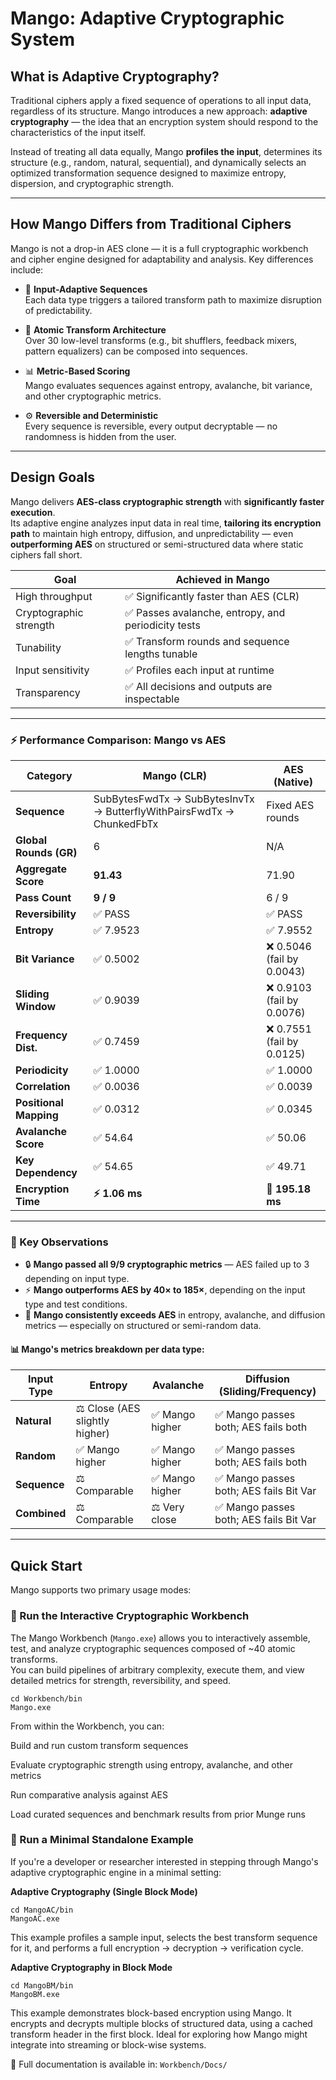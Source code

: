 # Mango: Adaptive Cryptographic System

## What is Adaptive Cryptography?

Traditional ciphers apply a fixed sequence of operations to all input data, regardless of its structure. Mango introduces a new approach: **adaptive cryptography** — the idea that an encryption system should respond to the characteristics of the input itself.

Instead of treating all data equally, Mango **profiles the input**, determines its structure (e.g., random, natural, sequential), and dynamically selects an optimized transformation sequence designed to maximize entropy, dispersion, and cryptographic strength.

---

## How Mango Differs from Traditional Ciphers

Mango is not a drop-in AES clone — it is a full cryptographic workbench and cipher engine designed for adaptability and analysis. Key differences include:

- 🔀 **Input-Adaptive Sequences**  
  Each data type triggers a tailored transform path to maximize disruption of predictability.

- 🔁 **Atomic Transform Architecture**  
  Over 30 low-level transforms (e.g., bit shufflers, feedback mixers, pattern equalizers) can be composed into sequences.

- 📊 **Metric-Based Scoring**  
  Mango evaluates sequences against entropy, avalanche, bit variance, and other cryptographic metrics.

- ⚙️ **Reversible and Deterministic**  
  Every sequence is reversible, every output decryptable — no randomness is hidden from the user.

---

## Design Goals

Mango delivers **AES-class cryptographic strength** with **significantly faster execution**.  
Its adaptive engine analyzes input data in real time, **tailoring its encryption path** to maintain high entropy, diffusion, and unpredictability — even **outperforming AES** on structured or semi-structured data where static ciphers fall short.

| Goal                     | Achieved in Mango                          |
|--------------------------|--------------------------------------------|
| High throughput          | ✅ Significantly faster than AES (CLR)     |
| Cryptographic strength   | ✅ Passes avalanche, entropy, and periodicity tests |
| Tunability               | ✅ Transform rounds and sequence lengths tunable |
| Input sensitivity        | ✅ Profiles each input at runtime           |
| Transparency             | ✅ All decisions and outputs are inspectable |

---

### ⚡ Performance Comparison: Mango vs AES

| Category              | **Mango (CLR)**                                                      | **AES (Native)**                                                  |
|-----------------------|----------------------------------------------------------------------|-------------------------------------------------------------------|
| **Sequence**          | SubBytesFwdTx → SubBytesInvTx → ButterflyWithPairsFwdTx → ChunkedFbTx | Fixed AES rounds                                                  |
| **Global Rounds (GR)**| 6                                                                    | N/A                                                               |
| **Aggregate Score**   | **91.43**                                                            | 71.90                                                             |
| **Pass Count**        | **9 / 9**                                                            | 6 / 9                                                             |
| **Reversibility**     | ✅ PASS                                                              | ✅ PASS                                                           |
| **Entropy**           | ✅ 7.9523                                                            | ✅ 7.9552                                                         |
| **Bit Variance**      | ✅ 0.5002                                                            | ❌ 0.5046 (fail by 0.0043)                                        |
| **Sliding Window**    | ✅ 0.9039                                                            | ❌ 0.9103 (fail by 0.0076)                                        |
| **Frequency Dist.**   | ✅ 0.7459                                                            | ❌ 0.7551 (fail by 0.0125)                                        |
| **Periodicity**       | ✅ 1.0000                                                            | ✅ 1.0000                                                         |
| **Correlation**       | ✅ 0.0036                                                            | ✅ 0.0039                                                         |
| **Positional Mapping**| ✅ 0.0312                                                            | ✅ 0.0345                                                         |
| **Avalanche Score**   | ✅ 54.64                                                             | ✅ 50.06                                                          |
| **Key Dependency**    | ✅ 54.65                                                             | ✅ 49.71                                                          |
| **Encryption Time**   | **⚡ 1.06 ms**                                                       | 🐢 **195.18 ms**                                                  |

---

### 🧠 Key Observations

- 🔒 **Mango passed all 9/9 cryptographic metrics** — AES failed up to 3 depending on input type.
- ⚡ **Mango outperforms AES by 40× to 185×**, depending on the input type and test conditions.
- 🧪 **Mango consistently exceeds AES** in entropy, avalanche, and diffusion metrics — especially on structured or semi-random data.

#### 📊 Mango's metrics breakdown per data type:

| Input Type | Entropy                        | Avalanche         | Diffusion (Sliding/Frequency)             |
|------------|--------------------------------|-------------------|-------------------------------------------|
| **Natural**  | ⚖️ Close (AES slightly higher)   | ✅ Mango higher    | ✅ Mango passes both; AES fails both       |
| **Random**   | ✅ Mango higher                 | ✅ Mango higher    | ✅ Mango passes both; AES fails both       |
| **Sequence** | ⚖️ Comparable                   | ✅ Mango higher    | ✅ Mango passes both; AES fails Bit Var    |
| **Combined** | ⚖️ Comparable                   | ⚖️ Very close      | ✅ Mango passes both; AES fails Bit Var    |


---
## Quick Start

Mango supports two primary usage modes:

### 🧩 Run the Interactive Cryptographic Workbench

The Mango Workbench (`Mango.exe`) allows you to interactively assemble, test, and analyze cryptographic sequences composed of ~40 atomic transforms.  
You can build pipelines of arbitrary complexity, execute them, and view detailed metrics for strength, reversibility, and speed.

```
cd Workbench/bin
Mango.exe
```

From within the Workbench, you can:

Build and run custom transform sequences

Evaluate cryptographic strength using entropy, avalanche, and other metrics

Run comparative analysis against AES

Load curated sequences and benchmark results from prior Munge runs

### 🔧 Run a Minimal Standalone Example

If you're a developer or researcher interested in stepping through Mango's adaptive cryptographic engine in a minimal setting:

**Adaptive Cryptography (Single Block Mode)**

```
cd MangoAC/bin
MangoAC.exe
```

This example profiles a sample input, selects the best transform sequence for it, and performs a full encryption → decryption → verification cycle.

**Adaptive Cryptography in Block Mode**

```
cd MangoBM/bin
MangoBM.exe
```

This example demonstrates block-based encryption using Mango. It encrypts and decrypts multiple blocks of structured data, using a cached transform header in the first block.
Ideal for exploring how Mango might integrate into streaming or block-wise systems.

📘 Full documentation is available in: `Workbench/Docs/`
